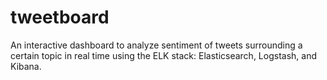 # tweetboard
An interactive dashboard to analyze sentiment of tweets surrounding a certain topic in real time using the ELK stack: Elasticsearch, Logstash, and Kibana.

